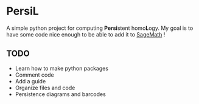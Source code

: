 # PersiL
A simple python project for computing **Persi**stent homo**L**ogy. My goal is to have some code nice enough to be able to add it to [SageMath](https://www.sagemath.org "Tiens tiens quelle surprise :)") !


## TODO

* Learn how to make python packages
* Comment code
* Add a guide
* Organize files and code
* Persistence diagrams and barcodes
